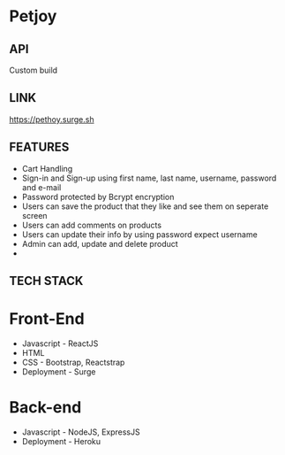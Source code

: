 # Petjoy

## API 
Custom build

## LINK
https://pethoy.surge.sh

## FEATURES

* Cart Handling
* Sign-in and Sign-up using first name, last name, username, password and e-mail
* Password protected by Bcrypt encryption
* Users can save the product that they like and see them on seperate screen
* Users can add comments on products
* Users can update their info by using password expect username
* Admin can add, update and delete product
* 

## TECH STACK

# Front-End 

* Javascript - ReactJS
* HTML
* CSS - Bootstrap, Reactstrap
* Deployment - Surge
  
# Back-end 

* Javascript - NodeJS, ExpressJS
* Deployment - Heroku